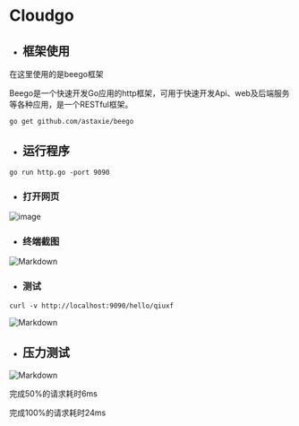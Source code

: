 # Cloudgo

- ## 框架使用
在这里使用的是beego框架

Beego是一个快速开发Go应用的http框架，可用于快速开发Api、web及后端服务等各种应用，是一个RESTful框架。

```
go get github.com/astaxie/beego
```

- ## 运行程序


```
go run http.go -port 9090
```

- ### 打开网页
![image](http://i4.bvimg.com/617453/b90328cc5eac6092.png)

- ### 终端截图

![Markdown](http://i4.bvimg.com/617453/f7b311950b3f33b2.png)

- ### 测试


```
curl -v http://localhost:9090/hello/qiuxf
```

![Markdown](http://i4.bvimg.com/617453/3fd9ab8a116c5885.png)


- ## 压力测试

![Markdown](http://i4.bvimg.com/617453/e32171b15e580f14.png)


完成50%的请求耗时6ms

完成100%的请求耗时24ms
